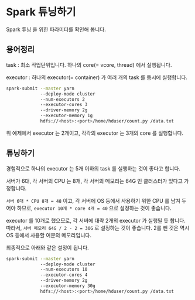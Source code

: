 # Spark 튜닝하기

Spark 튜닝 을 위한 파라미터를 확인해 봅니다.

## 용어정리

task : 최소 작업단위입니다. 하나의 core(= vcore, thread) 에서 실행됩니다.

executor : 하나의 executor(= container) 가 여러 개의 task 를 동시에 실행합니다.

```sh
spark-submit --master yarn
             --deploy-mode cluster
             --num-executors 2
             --executor-cores 3
             --driver-memory 2g
             --executor-memory 1g
             hdfs://<host>:<port>/home/hduser/count.py /data.txt
```

위 예제에서 executor 는 2개이고, 각각의 executor 는 3개의 core 를 실행합니다.

## 튜닝하기

경험적으로 하나의 executor 는 5개 이하의 task 를 실행하는 것이 좋다고 합니다.

서버가 6대, 각 서버의 CPU 는 8개, 각 서버의 메모리는 64G 인 클러스터가 있다고 가정합니다.

`서버 6대 * CPU 8개 = 48` 이고, 각 서버에 OS 등에서 사용하기 위한 CPU 를 남겨 두어야 하므로, `executor 10개 * core 4개 = 40` 으로 설정하는 것이 좋습니다.

executor 를 10개로 했으므로, 각 서버에 대략 2개의 executor 가 실행될 듯 합니다. 따라서, `서버 메모리 64G / 2 - 2 = 30G` 로 설정하는 것이 좋습니다. 2를 뺀 것은 역시 OS 등에서 사용할 여분의 메모리입니다.

최종적으로 아래와 같은 설정이 됩니다.

```sh
spark-submit --master yarn
             --deploy-mode cluster
             --num-executors 10
             --executor-cores 4
             --driver-memory 2g
             --executor-memory 30g
             hdfs://<host>:<port>/home/hduser/count.py /data.txt
```
